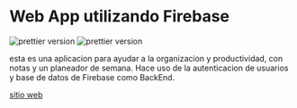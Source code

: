 # Web App utilizando Firebase  

[]()[]()

![prettier version](https://img.shields.io/badge/firebase-^8.9.0-blue)
![prettier version](https://img.shields.io/badge/react-^17.0.2-blue)

esta es una aplicacion para ayudar a la organizacion y productividad, 
con notas y un planeador de semana. Hace uso de la autenticacion de usuarios 
y base de datos de Firebase como BackEnd.

[sitio web](https://algo.com)